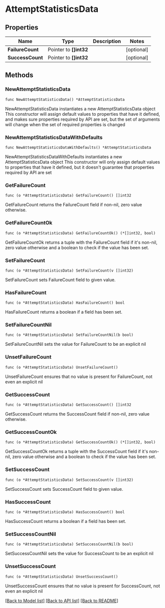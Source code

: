 # AttemptStatisticsData

## Properties

Name | Type | Description | Notes
------------ | ------------- | ------------- | -------------
**FailureCount** | Pointer to **[]int32** |  | [optional] 
**SuccessCount** | Pointer to **[]int32** |  | [optional] 

## Methods

### NewAttemptStatisticsData

`func NewAttemptStatisticsData() *AttemptStatisticsData`

NewAttemptStatisticsData instantiates a new AttemptStatisticsData object
This constructor will assign default values to properties that have it defined,
and makes sure properties required by API are set, but the set of arguments
will change when the set of required properties is changed

### NewAttemptStatisticsDataWithDefaults

`func NewAttemptStatisticsDataWithDefaults() *AttemptStatisticsData`

NewAttemptStatisticsDataWithDefaults instantiates a new AttemptStatisticsData object
This constructor will only assign default values to properties that have it defined,
but it doesn't guarantee that properties required by API are set

### GetFailureCount

`func (o *AttemptStatisticsData) GetFailureCount() []int32`

GetFailureCount returns the FailureCount field if non-nil, zero value otherwise.

### GetFailureCountOk

`func (o *AttemptStatisticsData) GetFailureCountOk() (*[]int32, bool)`

GetFailureCountOk returns a tuple with the FailureCount field if it's non-nil, zero value otherwise
and a boolean to check if the value has been set.

### SetFailureCount

`func (o *AttemptStatisticsData) SetFailureCount(v []int32)`

SetFailureCount sets FailureCount field to given value.

### HasFailureCount

`func (o *AttemptStatisticsData) HasFailureCount() bool`

HasFailureCount returns a boolean if a field has been set.

### SetFailureCountNil

`func (o *AttemptStatisticsData) SetFailureCountNil(b bool)`

 SetFailureCountNil sets the value for FailureCount to be an explicit nil

### UnsetFailureCount
`func (o *AttemptStatisticsData) UnsetFailureCount()`

UnsetFailureCount ensures that no value is present for FailureCount, not even an explicit nil
### GetSuccessCount

`func (o *AttemptStatisticsData) GetSuccessCount() []int32`

GetSuccessCount returns the SuccessCount field if non-nil, zero value otherwise.

### GetSuccessCountOk

`func (o *AttemptStatisticsData) GetSuccessCountOk() (*[]int32, bool)`

GetSuccessCountOk returns a tuple with the SuccessCount field if it's non-nil, zero value otherwise
and a boolean to check if the value has been set.

### SetSuccessCount

`func (o *AttemptStatisticsData) SetSuccessCount(v []int32)`

SetSuccessCount sets SuccessCount field to given value.

### HasSuccessCount

`func (o *AttemptStatisticsData) HasSuccessCount() bool`

HasSuccessCount returns a boolean if a field has been set.

### SetSuccessCountNil

`func (o *AttemptStatisticsData) SetSuccessCountNil(b bool)`

 SetSuccessCountNil sets the value for SuccessCount to be an explicit nil

### UnsetSuccessCount
`func (o *AttemptStatisticsData) UnsetSuccessCount()`

UnsetSuccessCount ensures that no value is present for SuccessCount, not even an explicit nil

[[Back to Model list]](../README.md#documentation-for-models) [[Back to API list]](../README.md#documentation-for-api-endpoints) [[Back to README]](../README.md)


